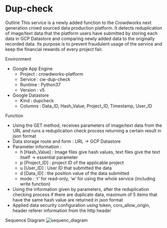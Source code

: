 # Dup-check

Outline
This service is a newly added function to the Crowdworks next generation crowd sourced data production platform. It detects reduplication of image/text data that the platform users have submitted by storing each data in GCP Datastore and comparing newly added data to the originally recorded data. Its purpose is to prevent fraudulent usage of the service and keep the financial rewards of every project fair.

Environment
- Google App Engine
    - Project : crowdworks-platform
    - Service : cw-dup-check
    - Runtime : Python37
    - Version : v5
- Google Datastore
    - Kind : dupcheck
    - Columns : Data_ID, Hash_Value, Project_ID, Timestamp, User_ID 

Function
- Using the GET method, receives parameters of image/text data from the URL and runs a reduplication check process returning a certain result in json format
- Data storage route and form : URL -> GCP Datastore
- Parameter information :
    - h [Hash_Value] : Image files give hash values, text files give the text itself -> essential parameter
    - p [Project_ID] : project ID of the applicable project
    - u [User_ID] : User ID that submitted the data
    - d [Data_ID] : the position value of the data submitted
    - mode : ‘r’ for read-only, ‘w’ for using the whole service (including write function)
- Using the information given by parameters, after the reduplication checking process if there are duplicate data, maximum of 5 items that have the same hash value are returned in json format
- Applied data security configuration using token, cors_allow_origin, header referer information from the http header

Sequence Diagram
![sequenc_diagram](https://user-images.githubusercontent.com/88265967/127762525-07c26d9d-fa07-45a7-8669-082a2ea5cc88.png)
